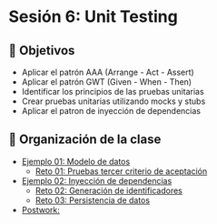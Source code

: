 # Sesión 6: Unit Testing

## :dart: Objetivos

- Aplicar el patrón AAA (Arrange -  Act - Assert)
- Aplicar el patrón GWT (Given - When - Then)
- Identificar los principios de las pruebas unitarias
- Crear pruebas unitarias utilizando mocks y stubs
- Aplicar el patron de inyección de dependencias


## 📂 Organización de la clase

- [Ejemplo 01:  Modelo de datos](./Ejemplo-01)
    - [Reto 01: Pruebas tercer criterio de aceptación](./Reto-01)
- [Ejemplo 02: Inyección de dependencias](./Ejemplo-02)
    - [Reto 02: Generación de identificadores](./Reto-02)
    - [Reto 03: Persistencia de datos](./Reto-03)
- [Postwork:](./Postwork)





